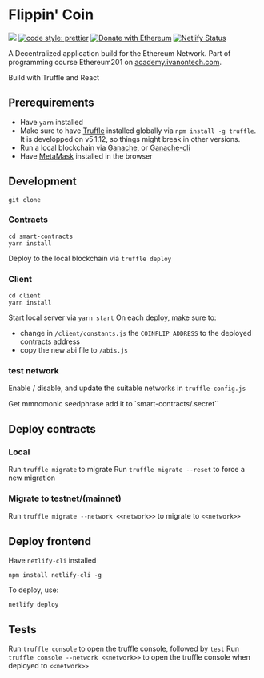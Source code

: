 # Flippin' Coin

[![](https://img.shields.io/badge/Ivan%20on%20Tech%20Academy-Ethereum%20201-blue)](https://academy.ivanontech.com/a/17936/3zF57WQv)
[![code style: prettier](https://img.shields.io/badge/code_style-prettier-ff69b4.svg)](https://github.com/prettier/prettier)
[![Donate with Ethereum](https://en.cryptobadges.io/badge/micro/0x7a4577D692e37b49987d488eFF2c18186A7f6b2A)](https://en.cryptobadges.io/donate/0x7a4577D692e37b49987d488eFF2c18186A7f6b2A)
[![Netlify Status](https://api.netlify.com/api/v1/badges/76d848df-b740-4850-a007-ad3e8d70e8ef/deploy-status)](https://app.netlify.com/sites/flippincoin/deploys)

A Decentralized application build for the Ethereum Network.
Part of programming course Ethereum201 on [academy.ivanontech.com](https://academy.ivanontech.com/a/17936/3zF57WQv).

Build with Truffle and React

## Prerequirements

- Have `yarn` installed
- Make sure to have [Truffle](https://www.trufflesuite.com/docs) installed globally via `npm install -g truffle`. It is developped on v5.1.12, so things might break in other versions.
- Run a local blockchain via [Ganache](https://www.trufflesuite.com/docs/ganache/overview), or [Ganache-cli](https://github.com/trufflesuite/ganache-cli)
- Have [MetaMask](https://metamask.io/) installed in the browser

## Development

```
git clone
```

### Contracts

```
cd smart-contracts
yarn install
```

Deploy to the local blockchain via `truffle deploy`

### Client

```
cd client
yarn install
```

Start local server via `yarn start`
On each deploy, make sure to:

- change in `/client/constants.js` the `COINFLIP_ADDRESS` to the deployed contracts address
- copy the new abi file to `/abis.js`

### test network

Enable / disable, and update the suitable networks in `truffle-config.js`

Get mmnomonic seedphrase add it to `smart-contracts/.secret``

## Deploy contracts

### Local

Run `truffle migrate` to migrate
Run `truffle migrate --reset` to force a new migration

### Migrate to testnet/(mainnet)

Run `truffle migrate --network <<network>>` to migrate to `<<network>>`

## Deploy frontend

Have `netlify-cli` installed

```
npm install netlify-cli -g
```

To deploy, use:

```
netlify deploy
```

## Tests

Run `truffle console` to open the truffle console, followed by `test`
Run `truffle console --network <<network>>` to open the truffle console when deployed to `<<network>>`
